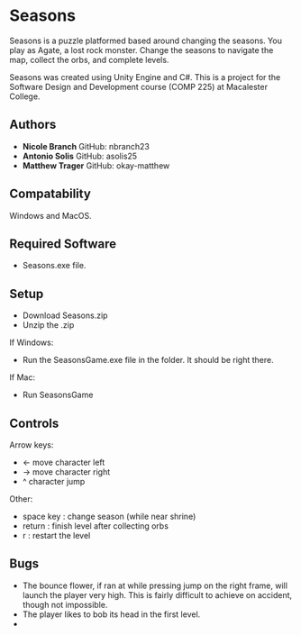 # Seasons
Seasons is a puzzle platformed based around changing the seasons. You play as Agate, a lost rock monster. Change the seasons to navigate the map, collect the orbs, and complete levels.

Seasons was created using Unity Engine and C#. This is a project for the Software Design and Development course (COMP 225) at Macalester College.

## Authors

* **Nicole Branch** GitHub: nbranch23
* **Antonio Solis** GitHub: asolis25
* **Matthew Trager** GitHub: okay-matthew

## Compatability

Windows and MacOS.

## Required Software

* Seasons.exe file. 

## Setup

* Download Seasons.zip
* Unzip the .zip

If Windows:
* Run the SeasonsGame.exe file in the folder. It should be right there.

If Mac: 
* Run SeasonsGame

## Controls

Arrow keys:

* <- move character left
* -> move character right 
* ^ character jump

Other:
* space key : change season (while near shrine)
* return : finish level after collecting orbs
* r : restart the level

## Bugs
* The bounce flower, if ran at while pressing jump on the right frame, will launch the player very high. This is fairly difficult to achieve on accident, though not impossible.
* The player likes to bob its head in the first level. 
* 

